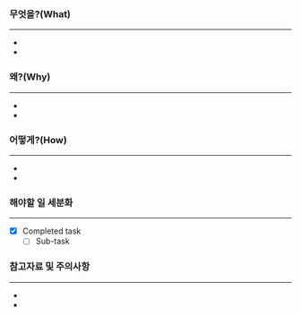### 무엇을?(What)
---
-
-

### 왜?(Why)
---
-
-

### 어떻게?(How)
---
-
-

### 해야할 일 세분화
---
- [x] Completed task
  - [ ] Sub-task

### 참고자료 및 주의사항
---
-
-